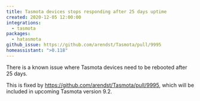 ```yaml
---
title: Tasmota devices stops responding after 25 days uptime
created: 2020-12-05 12:00:00
integrations:
  - tasmota
packages:
  - hatasmota
github_issue: https://github.com/arendst/Tasmota/pull/9995
homeassistant: ">0.118"
---
```


There is a known issue where Tasmota devices need to be rebooted after 25 days.

This is fixed by https://github.com/arendst/Tasmota/pull/9995, which will be included in upcoming Tasmota version 9.2.
